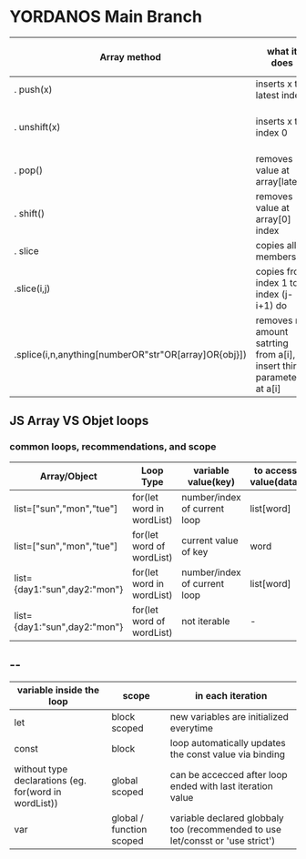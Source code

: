 # YORDANOS Main Branch
>> 
|Array method| what it does| modify original array| returnes | works on strings|
|----------|---------|-------------------|------| ---|
. push(x)  |inserts x to latest index |  yes            |  index of new array member| no
. unshift(x)|inserts x to index 0  |     | yes      | index of new array member| no
. pop() | removes value at array[latest] | yes               | the poped/last value | no
. shift()| removes value at array[0] index | yes                | the shifted/first [0]value | no
. slice |copies all members       | no                 | copy of original | yes
.slice(i,j)|copies from index 1 to index (j-i+1) do  | no                 |if slice(1,3)returns a[1],a[2] NOT a[3]| yes
.splice(i,n,anything[numberOR"str"OR[array]OR{obj}]) | removes n amount satrting from a[i], insert third parameter at a[i] | Yes | removed valuesfrom a[i] to (including) a[i+n-1]| no
## JS Array VS Objet loops

### common loops, recommendations, and scope

| Array/Object                 | Loop Type                 | variable value(key)          | to access value(data) | recomended                                                    |
| ---------------------------- | ------------------------- | ---------------------------- | --------------------- | ------------------------------------------------------------- |
| list=["sun","mon","tue"]     | for(let word in wordList) | number/index of current loop | list[word]            | for..in recomended for objects                                |
| list=["sun","mon","tue"]     | for(let word of wordList) | current value of key         | word                  | for..of recomended for arrays                                 |
| list={day1:"sun",day2:"mon"} | for(let word in wordList) | number/index of current loop | list[word]            | Object.hasOwn(list,word)is true                               |
| list={day1:"sun",day2:"mon"} | for(let word of wordList) | not iterable                 | -                     | for(let [key,word] of Object.enteries(list)) to get key&value |

## --

| variable inside the loop                              | scope                    | in each iteration                                                              |
| ----------------------------------------------------- | ------------------------ | ------------------------------------------------------------------------------ |
| let                                                   | block scoped             | new variables are initialized everytime                                        |
| const                                                 | block                    | loop automatically updates the const value via binding                         |
| without type declarations (eg. for(word in wordList)) | global scoped            | can be accecced after loop ended with last iteration value                     |
| var                                                   | global / function scoped | variable declared globbaly too (recommended to use let/consst or 'use strict') |
